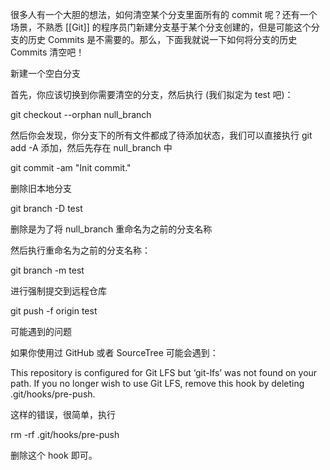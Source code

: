 

很多人有一个大胆的想法，如何清空某个分支里面所有的 commit 呢？还有一个场景，不熟悉 [[Git]] 的程序员门新建分支基于某个分支创建的，但是可能这个分支的历史 Commits 是不需要的。那么，下面我就说一下如何将分支的历史 Commits 清空吧！

新建一个空白分支

首先，你应该切换到你需要清空的分支，然后执行 (我们拟定为 test 吧)：

git checkout --orphan null_branch

然后你会发现，你分支下的所有文件都成了待添加状态，我们可以直接执行 git add -A 添加，然后先存在 null_branch 中

git commit -am "Init commit."

删除旧本地分支

git branch -D test

删除是为了将 null_branch 重命名为之前的分支名称

然后执行重命名为之前的分支名称：

git branch -m test

进行强制提交到远程仓库

git push -f origin test

可能遇到的问题

如果你使用过 GitHub 或者 SourceTree 可能会遇到：

This repository is configured for Git LFS but ‘git-lfs’ was not found on your path. If you no longer wish to use Git LFS, remove this hook by deleting .git/hooks/pre-push.

这样的错误，很简单，执行

rm -rf .git/hooks/pre-push 

删除这个 hook 即可。